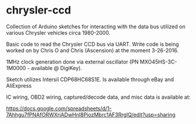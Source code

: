 # chrysler-ccd

Collection of Arduino sketches for interacting with the data bus utilized on various Chrysler vehicles circa 1980-2000. 

Basic code to read the Chrysler CCD bus via UART. Write code is being worked on by Chris O and Chris (Ascension) at the moment 3-26-2016.

1MHz clock generation done via external oscillator (PN MXO45HS-3C-1M0000 - available @ DigiKey).

Sketch utilizes Intersil CDP68HC68S1E. Is available through eBay and AliExpress

IC wiring, OBD2 wiring, captured/decode data, and misc data is available at:

https://docs.google.com/spreadsheets/d/1-7Ahhgu7fPNAfORWXrjADwHnI8PiozMbrc1AF3RrglQ/edit?usp=sharing
